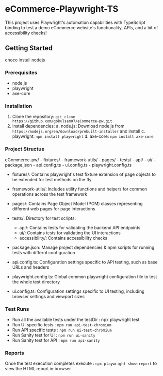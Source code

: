 # eCommerce-Playwright-TS

This project uses Playwright's automation capabilities with TypeScript binding to test a demo eCommerce website's functionality, APIs, and a bit of accessibility checks!

## Getting Started
choco install nodejs
### Prerequisites

* node.js
* playwright 
* axe-core

### Installation

1. Clone the repository: `git clone https://github.com/gokulsam07/eCommerce-pw.git`
2. Install dependencies: 
        a. node.js: Download node.js from `https://nodejs.org/en/download/prebuilt-installer` and install
        c. playwright: `npm install playwright`
        d. axe-core: `npm install axe-core`

### Project Structue

eCommerce-pw/
    - fixtures/
    - framework-utils/
    - pages/
    - tests/
        - api/
        - ui/
    - package.json
    - api.config.ts
    - ui.config.ts
    - playwright.config.ts


- fixtures/: Contains playwright's test fixture extension of page objects to be extended for test methods on the fly

- framework-utils/: Includes utility functions and helpers for common operations across the test framework

- pages/: Contains Page Object Model (POM) classes representing different web pages for  page interactions

- tests/: Directory for test scripts:
    - api/: Contains tests for validating the backend API endpoints
    - ui/: Contains tests for validating the UI interactions
    - accessibility/: Contains accessibility checks

- package.json: Manage project dependencies & npm scripts for running tests with differnt configuration

- api.config.ts: Configuration settings specific to API testing, such as base URLs and headers

- playwright.config.ts: Global common playwright configuration file to test the whole test directory

- ui.config.ts: Configuration settings specific to UI testing, including browser settings and viewport sizes



### Test Runs

* Run all the available tests under the testDir : npx playwright test
* Run UI specific tests : `npm run api-test-chromium`
* Run API specific tests : `npm run ui-test-chromium`
* Run Sanity test for UI : `npm run ui-sanity`
* Run Sanity test for API : `npm run api-sanity`


### Reports

Once the test execution completes execute : `npx playwright show-report` to view the HTML report in browser




